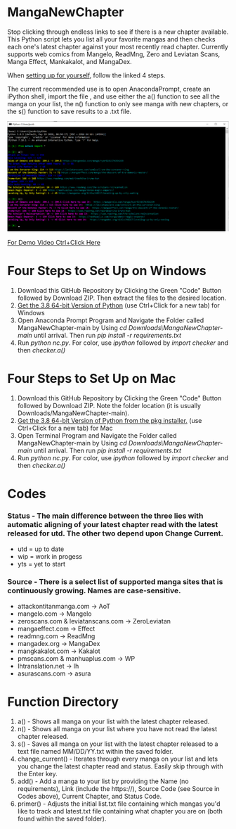 # MangaNewChapter
Stop clicking through endless links to see if there is a new chapter available. This Python script lets you list all your favorite mangas and then checks each one's latest chapter against your most recently read chapter. Currently supports web comics from Mangelo, ReadMng, Zero and Leviatan Scans, Manga Effect, Mankakalot, and MangaDex.

When <a href="#su">setting up for yourself</a>, follow the linked 4 steps.

The current recommended use is to open AnacondaPrompt, create an iPython shell, import the file , and use either the a() function to see all the manga on your list, the n() function to only see manga with new chapters, or the s() function to save results to a .txt file.

<img src="mcheck_ex.png"/>

<a href="https://youtu.be/AyZsZzuTAPg/" target="_blank">For Demo Video Ctrl+Click Here</a>

<h1 id="su">Four Steps to Set Up on Windows</h1>
<ol>
  <li>Download this GitHub Repository by Clicking the Green "Code" Button followed by Download ZIP. Then extract the files to the desired location. </li>
  <li><a href="https://docs.conda.io/en/latest/miniconda.html">Get the 3.8 64-bit Version of Python</a> (use Ctrl+Click for a new tab) for Windows </li>
  <li>Open Anaconda Prompt Program and Navigate the Folder called MangaNewChapter-main by Using <em>cd Downloads\MangaNewChapter-main</em> until arrival. Then run <em>pip install -r requirements.txt</em> </li>
  <li>Run <em>python nc.py</em>. For color, use <em>ipython</em> followed by <em>import checker</em> and then <em>checker.a()</em> </li>
</ol>

<h1 id="su">Four Steps to Set Up on Mac</h1>
<ol>
  <li>Download this GitHub Repository by Clicking the Green "Code" Button followed by Download ZIP. Note the folder location (it is usually Downloads/MangaNewChapter-main). </li>
  <li><a href="https://docs.conda.io/en/latest/miniconda.html">Get the 3.8 64-bit Version of Python from the pkg installer.</a> (use Ctrl+Click for a new tab) for Mac </li>
  <li>Open Terminal Program and Navigate the Folder called MangaNewChapter-main by Using <em>cd Downloads\MangaNewChapter-main</em> until arrival. Then run <em>pip install -r requirements.txt</em> </li>
  <li>Run <em>python nc.py</em>. For color, use <em>ipython</em> followed by <em>import checker</em> and then <em>checker.a()</em> </li>
</ol>

# Codes

### Status - The main difference between the three lies with automatic aligning of your latest chapter read with the latest released for utd. The other two depend upon Change Current.
<ul>
  <li>utd = up to date</li>
  <li>wip = work in progess</li>
  <li>yts = yet to start</li>
</ul>

### Source - There is a select list of supported manga sites that is continuously growing. Names are case-sensitive.
<ul>
  <li>attackontitanmanga.com -> AoT</li>
  <li>mangelo.com -> Mangelo</li>
  <li>zeroscans.com & leviatanscans.com -> ZeroLeviatan</li>
  <li>mangaeffect.com -> Effect</li>
  <li>readmng.com -> ReadMng</li>
  <li>mangadex.org -> MangaDex</li>
  <li>mangkakalot.com -> Kakalot</li>
  <li>pmscans.com & manhuaplus.com -> WP</li>
  <li>lhtranslation.net -> lh</li>
  <li>asurascans.com -> asura</li>
 </ul>
 
# Function Directory
<ol>
  <li>a() - Shows all manga on your list with the latest chapter released.</li>
  <li>n() - Shows all manga on your list where you have not read the latest chapter released.</li>
  <li>s() - Saves all manga on your list with the latest chapter released to a text file named MM/DD/YY.txt within the saved folder.</li>
  <li>change_current() - Iterates through every manga on your list and lets you change the latest chapter read and status. Easily skip through with the Enter key.</li>
  <li>add() - Add a manga to your list by providing the Name (no requirements), Link (include the https://), Source Code (see Source in Codes above), Current Chapter, and Status Code.</li>
    <li>primer() - Adjusts the initial list.txt file containing which mangas you'd like to track and latest.txt file containing what chapter you are on (both found within the saved folder).</li>
</ol>

